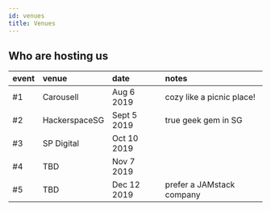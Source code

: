 ```yaml
---
id: venues
title: Venues
---
```


## Who are hosting us

| event | venue         | date        | notes                     |
| :---- | :------------ | :---------- | :------------------------ |
| #1    | Carousell     | Aug 6 2019  | cozy like a picnic place! |
| #2    | HackerspaceSG | Sept 5 2019 | true geek gem in SG       |
| #3    | SP Digital    | Oct 10 2019 |                           |
| #4    | TBD           | Nov 7 2019  |                           |
| #5    | TBD           | Dec 12 2019 | prefer a JAMstack company |
